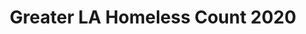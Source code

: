 ---
layout: default
contact_info: https://www.oshi-la.org/data
description: Official 2020 Homeless Count for LA. (mainly point-in-time data)
last_edit: '2022-03-28T12:21:13.000Z'
link: https://static1.squarespace.com/static/5f0e0490737dc94b67700405/t/5f2b1eed4cbb3560fc7b216e/1596661488465/2020-greater-los-angeles-homeless-count-presentation.pdf
location: Los Angeles, CA, USA
shortname: la_homelessness
title: Greater LA Homeless Count 2020
uuid: recMjj0zjsfCC537L
---